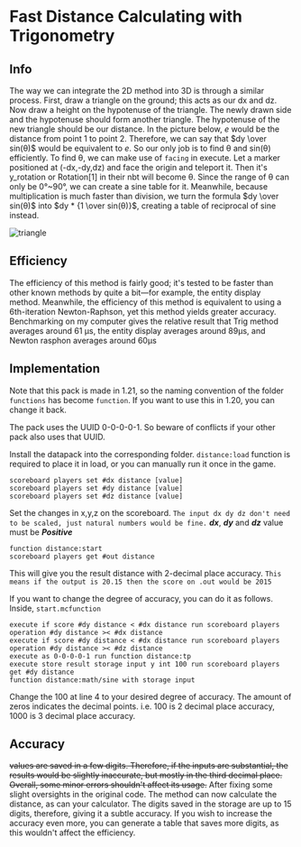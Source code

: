 Fast Distance Calculating with Trigonometry
====================
## Info
The way we can integrate the 2D method into 3D is through a similar process. First, draw a triangle on the ground; this acts as our dx and dz. Now draw a height on the hypotenuse of the triangle. The newly drawn side and the hypotenuse should form another triangle. The hypotenuse of the new triangle should be our distance. In the picture below, $e$ would be the distance from point 1 to point 2. Therefore, we can say that $dy \over sin(θ)$ would be equivalent to $e$. So our only job is to find θ and sin(θ) efficiently. To find θ, we can make use of `facing` in execute. Let a marker positioned at (-dx,-dy,dz) and face the origin and teleport it. Then it's y_rotation or Rotation[1] in their nbt will become θ. Since the range of θ can only be 0°~90°, we can create a sine table for it. Meanwhile, because multiplication is much faster than division, we turn the formula $dy \over sin(θ)$ into $dy * {1 \over sin(θ)}$, creating a table of reciprocal of sine instead.

![triangle](https://github.com/SuperSwordTW/Distance-Trig-Calc-3d/assets/63050705/78ce86d3-4ec3-463d-af5f-c255d9a01402)

## Efficiency

The efficiency of this method is fairly good; it's tested to be faster than other known methods by quite a bit—for example, the entity display method.
Meanwhile, the efficiency of this method is equivalent to using a 6th-iteration Newton-Raphson, yet this method yields greater accuracy.
Benchmarking on my computer gives the relative result that Trig method averages around 61 μs, the entity display averages around 89μs, and Newton rasphon averages around 60μs

## Implementation
Note that this pack is made in 1.21, so the naming convention of the folder `functions` has become `function`. If you want to use this in 1.20, you can change it back.

The pack uses the UUID 0-0-0-0-1. So beware of conflicts if your other pack also uses that UUID.

Install the datapack into the corresponding folder.
`distance:load` function is required to place it in load, or you can manually run it once in the game.
```
scoreboard players set #dx distance [value]
scoreboard players set #dy distance [value]
scoreboard players set #dz distance [value]
```
Set the changes in x,y,z on the scoreboard.
`The input dx dy dz don't need to be scaled, just natural numbers would be fine.`
***dx***, ***dy*** and ***dz*** value must be ***Positive***
```
function distance:start
scoreboard players get #out distance
```
This will give you the result distance with 2-decimal place accuracy.
`This means if the output is 20.15 then the score on .out would be 2015`

If you want to change the degree of accuracy, you can do it as follows.
Inside, `start.mcfunction`
```
execute if score #dy distance < #dx distance run scoreboard players operation #dy distance >< #dx distance
execute if score #dy distance < #dx distance run scoreboard players operation #dy distance >< #dz distance
execute as 0-0-0-0-1 run function distance:tp
execute store result storage input y int 100 run scoreboard players get #dy distance
function distance:math/sine with storage input
```

Change the 100 at line 4 to your desired degree of accuracy. The amount of zeros indicates the decimal points. i.e. 100 is 2 decimal place accuracy, 1000 is 3 decimal place accuracy.

## Accuracy
~~values are saved in a few digits. Therefore, if the inputs are substantial, the results would be slightly inaccurate, but mostly in the third decimal place.
Overall, some minor errors shouldn't affect its usage.~~
After fixing some slight oversights in the original code. The method can now calculate the distance, as can your calculator. The digits saved in the storage are up to 15 digits, therefore, giving it a subtle accuracy. If you wish to increase the accuracy even more, you can generate a table that saves more digits, as this wouldn't affect the efficiency.
